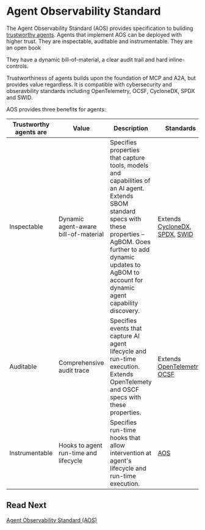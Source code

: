 # Agent Observability Standard

The Agent Observability Standard (AOS) provides specification to buliding [trustworthy agents](./../introduction.md).
Agents that implement AOS can be deployed with higher trust.
They are inspectable, auditable and instrumentable.
They are an open book 

They have a dynamic bill-of-material, a clear audit trail and hard inline-controls.

<!-- TODO: add diagram -->

Trustworthiness of agents builds upon the foundation of MCP and A2A, but provides value regardless. 
It is compatible with cybersecurity and obseravbility standards including OpenTelemetry, OCSF, CycloneDX, SPDX and SWID.

AOS provides three benefits for agents:

<!-- TODO: Change this table to three-sections with a menu. 
Each section has the security property and an example of what the outcome looks like -->

| Trustworthy agents are | Value | Description | Standards |
|--|--|--|--
| Inspectable | Dynamic agent-aware bill-of-material | Specifies properties that capture tools, models and capabilities of an AI agent. Extends SBOM standard specs with these properties – AgBOM. Goes further to add dynamic updates to AgBOM to account for dynamic agent capability discovery. | Extends [CycloneDX](./../spec/inspect/extend_cyclonedx.md), [SPDX](./../spec/inspect/extend_spdx.md), [SWID](./../spec/inspect/extend_swid.md) |
| Auditable | Comprehensive audit trace | Specifies events that capture AI agent lifecycle and run-time execution. Extends OpenTelemety and OSCF specs with these properties. | Extends [OpenTelemetry](./../spec/audit/extend_opentelemetry.md), [OCSF](./../spec/audit/extend_ocsf.md) |
| Instrumentable| Hooks to agent run-time and lifecycle| Specifies run-time hooks that allow intervention at agent's lifecycle and run-time execution. | [AOS](./topics/aos.md) |

## Read Next

[Agent Observability Standard (AOS)](./topics/aos.md)